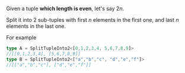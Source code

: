 Given a tuple **which length is even**, let's say $2n$.

Split it into 2 sub-tuples with first $n$ elements in the first one, and last $n$ elements in the last one.

For example

```ts
type A = SplitTupleInto2<[0,1,2,3,4, 5,6,7,8,9]>
//[[0,1,2,3,4], [5,6,7,8,9]]
type B = SplitTupleInto2<["a","b","c", "d","e","f"]>
//[["a","b","c"], ["d","e","f"]]
```

